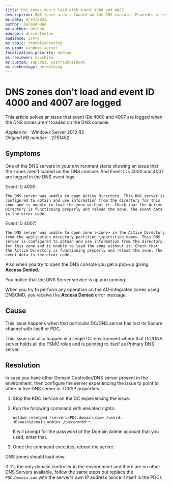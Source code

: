```yaml
---
title: DNS zones don't load with event 4000 and 4007
description: DNS zones aren't loaded on the DNS console. Provides a resolution.
ms.date: 9/24/2021
author: Deland-Han
ms.author: delhan
manager: dcscontentpm
audience: ITPro
ms.topic: troubleshooting
ms.prod: windows-server
localization_priority: medium
ms.reviewer: kaushika
ms.custom: sap:dns, csstroubleshoot
ms.technology: networking
---
```

# DNS zones don't load and event ID 4000 and 4007 are logged

This article solves an issue that event IDs 4000 and 4007 are logged when the DNS zones aren't loaded on the DNS console.

_Applies to:_ &nbsp; Windows Server 2012 R2  
_Original KB number:_ &nbsp; 2751452

## Symptoms

One of the DNS servers in your environment starts showing an issue that the zones aren't loaded on the DNS console. And Event IDs 4000 and 4007 are logged in the DNS event logs:

Event ID 4000:

```output
The DNS server was unable to open Active Directory. This DNS server is configured to obtain and use information from the directory for this zone and is unable to load the zone without it. Check that the Active Directory is functioning properly and reload the zone. The event data is the error code.
```

Event ID 4007:

```output
The DNS server was unable to open zone \<zone> in the Active Directory from the application directory partition \<partition name>. This DNS server is configured to obtain and use information from the directory for this zone and is unable to load the zone without it. Check that the Active Directory is functioning properly and reload the zone. The event data is the error code.
```

Also when you try to open the DNS console you get a pop-up giving **Access Denied**.

You notice that the DNS Server service is up and running.

When you try to perform any operation on the AD-integrated zones using DNSCMD, you receive the **Access Denied** error message.

## Cause

This issue happens when that particular DC/DNS server has lost its Secure channel with itself or PDC.

This issue can also happen in a single DC environment where that DC/DNS server holds all the FSMO roles and is pointing to itself as Primary DNS server.

## Resolution

In case you have other Domain Controller/DNS server present in the environment, then configure the server experiencing the issue to point to other active DNS server in TCP/IP properties.

1. Stop the KDC service on the DC experiencing the issue.

2. Run the following command with elevated rights:

    ```console
    netdom resetpwd /server:<PDC.domain.com> /userd:<Domain\domain_admin> /passwordd:*
    ```

    It will prompt for the password of the Domain Admin account that you used, enter that.

3. Once the command executes, reboot the server.

DNS zones should load now.

If it's the only domain controller in the environment and there are no other DNS Servers available, follow the same steps but replace the `PDC.Domain.com` with the server's own IP address (since it itself is the PDC).
